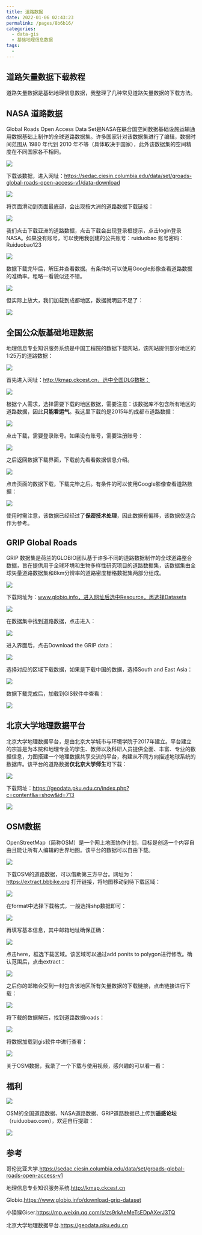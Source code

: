 ```yaml
---
title: 道路数据
date: 2022-01-06 02:43:23
permalink: /pages/8b6b16/
categories:
  - data-gis
  - 基础地理信息数据
tags:
  - 
---
```

## 道路矢量数据下载教程

道路矢量数据是基础地理信息数据，我整理了几种常见道路矢量数据的下载方法。


## NASA  道路数据

Global Roads Open Access Data Set是NASA在联合国空间数据基础设施运输通用数据基础上制作的全球道路数据集。许多国家针对该数据集进行了编辑，数据时间范围从 1980 年代到 2010 年不等（具体取决于国家），此外该数据集的空间精度在不同国家各不相同。

![](https://gitee.com/kitmyfaceplease/image_upload/raw/master/image/20220105234743.png)

下载该数据，进入网址：https://sedac.ciesin.columbia.edu/data/set/groads-global-roads-open-access-v1/data-download

![](https://gitee.com/kitmyfaceplease/image_upload/raw/master/image/20220105235113.png)

将页面滑动到页面最底部，会出现按大洲的道路数据下载链接：

![](https://gitee.com/kitmyfaceplease/image_upload/raw/master/image/20220105235515.png)

我们点击下载亚洲的道路数据，点击下载会出现登录框提示，点击login登录NASA。如果没有账号，可以使用我创建的公共账号：ruiduobao  账号密码：Ruiduobao123

![](https://gitee.com/kitmyfaceplease/image_upload/raw/master/image/20220105235142.png)

数据下载完毕后，解压并查看数据。有条件的可以使用Google影像查看道路数据的准确率。粗略一看貌似还不错。

![](https://gitee.com/kitmyfaceplease/image_upload/raw/master/image/20220106002738.png)

但实际上放大，我们加载到成都地区，数据就明显不足了：

![](https://gitee.com/kitmyfaceplease/image_upload/raw/master/image/20220106002838.png)

## 全国公众版基础地理数据

地理信息专业知识服务系统是中国工程院的数据下载网站，该网站提供部分地区的1:25万的道路数据：

![](https://gitee.com/kitmyfaceplease/image_upload/raw/master/image/20220106000302.png)

首先进入网址：http://kmap.ckcest.cn，选中全国DLG数据：

![](https://gitee.com/kitmyfaceplease/image_upload/raw/master/image/20220106000741.png)

根据个人需求，选择需要下载的地区数据，需要注意：该数据库不包含所有地区的道路数据，因此**只能看运气**。我这里下载的是2015年的成都市道路数据：

![](https://gitee.com/kitmyfaceplease/image_upload/raw/master/image/20220106001124.png)

点击下载，需要登录账号。如果没有账号，需要注册账号：

![](https://gitee.com/kitmyfaceplease/image_upload/raw/master/image/20220106001405.png)

之后返回数据下载界面，下载前先看看数据信息介绍。

![](https://gitee.com/kitmyfaceplease/image_upload/raw/master/image/20220106001246.png)

点击页面的数据下载，下载完毕之后。有条件的可以使用Google影像查看道路数据：

![](https://gitee.com/kitmyfaceplease/image_upload/raw/master/image/20220106001922.png)

使用时需注意，该数据已经经过了**保密技术处理**，因此数据有偏移，该数据仅适合作为参考。

## GRIP Global Roads

GRIP 数据集是荷兰的GLOBIO团队基于许多不同的道路数据制作的全球道路整合数据，旨在提供用于全球环境和生物多样性研究项目的道路数据集，该数据集由全球矢量道路数据集和8km分辨率的道路密度栅格数据集两部分组成。 

![](https://gitee.com/kitmyfaceplease/image_upload/raw/master/image/20220106003817.png)

下载网址为：www.globio.info，进入网址后选中Resource，再选择Datasets

![](https://gitee.com/kitmyfaceplease/image_upload/raw/master/image/20220106004227.png)

在数据集中找到道路数据，点击进入：

![](https://gitee.com/kitmyfaceplease/image_upload/raw/master/image/20220106004247.png)

进入界面后，点击Download the GRIP data：

![](https://gitee.com/kitmyfaceplease/image_upload/raw/master/image/20220106015427.png)

选择对应的区域下载数据，如果是下载中国的数据，选择South and East Asia：

![](https://gitee.com/kitmyfaceplease/image_upload/raw/master/image/20220106015626.png)

数据下载完成后，加载到GIS软件中查看：

![](https://gitee.com/kitmyfaceplease/image_upload/raw/master/image/20220106020036.png)

## 北京大学地理数据平台

北京大学地理数据平台，是由北京大学城市与环境学院于2017年建立。平台建立的宗旨是为本院和地理专业的学生、教师以及科研人员提供全面、丰富、专业的数据信息，力图搭建一个地理数据共享交流的平台，构建从不同方向描述地球系统的数据库。该平台的道路数据**仅北京大学师生**可下载：

![](https://gitee.com/kitmyfaceplease/image_upload/raw/master/image/20220106020326.png)

下载网址：https://geodata.pku.edu.cn/index.php?c=content&a=show&id=713

![](https://gitee.com/kitmyfaceplease/image_upload/raw/master/image/20220106020259.png)

## OSM数据

OpenStreetMap（简称OSM）是一个网上地图协作计划，目标是创造一个内容自由且能让所有人编辑的世界地图。该平台的数据可以自由下载。

![](https://gitee.com/kitmyfaceplease/image_upload/raw/master/image/20220106020510.png)

下载OSM的道路数据，可以借助第三方平台。网址为：https://extract.bbbike.org  打开链接，将地图移动到待下载区域：

![](https://gitee.com/kitmyfaceplease/image_upload/raw/master/image/20220106020706.png)

在format中选择下载格式，一般选择shp数据即可：

![](https://gitee.com/kitmyfaceplease/image_upload/raw/master/image/20220106020825.png)

再填写基本信息，其中邮箱地址确保正确：

![](https://gitee.com/kitmyfaceplease/image_upload/raw/master/image/20220106021015.png)

点击here，框选下载区域。该区域可以通过add ponits to polygon进行修改。确认范围后，点击extract：

![](https://gitee.com/kitmyfaceplease/image_upload/raw/master/image/20220106021356.png)

之后你的邮箱会受到一封包含该地区所有矢量数据的下载链接，点击链接进行下载：

![](https://gitee.com/kitmyfaceplease/image_upload/raw/master/image/20220106021621.png)

将下载的数据解压，找到道路数据roads：

![](https://gitee.com/kitmyfaceplease/image_upload/raw/master/image/20220106021728.png)

将数据加载到gis软件中进行查看：

![](https://gitee.com/kitmyfaceplease/image_upload/raw/master/image/20220106021848.png)



关于OSM数据，我录了一个下载与使用视频，感兴趣的可以看一看：



## 福利

![](https://gitee.com/kitmyfaceplease/image_upload/raw/master/image/20220106023140.png)

OSM的全国道路数据、NASA道路数据、GRIP道路数据已上传到**遥感论坛**（ruiduobao.com），欢迎自行提取：

![](https://gitee.com/kitmyfaceplease/image_upload/raw/master/image/e7d79a7cc93ce7239461c3c48f57512.jpg)



## 参考

哥伦比亚大学.https://sedac.ciesin.columbia.edu/data/set/groads-global-roads-open-access-v1

地理信息专业知识服务系统.http://kmap.ckcest.cn

Globio.https://www.globio.info/download-grip-dataset

小猿猴Giser.https://mp.weixin.qq.com/s/zs9rkAeMeTsEDpAXerJ3TQ

北京大学地理数据平台.https://geodata.pku.edu.cn

